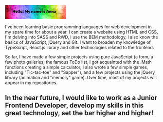 <img src="https://github.com/90AnnaG/90AnnaG/blob/master/hello.png" alt="hello" style="max-width: 200px" />

I've been learning basic programming languages for web development in my spare time for about a year. I can create a website using HTML and CSS, I'm delving into SASS and RWD, I use the BEM methodology, I also know the basics of JavaScript, jQuery and Git. I want to broaden my knowledge of TypeScript, React.js library and other technologies related to the frontend.

 So far, I have made a few simple projects using pure JavaScript (a form, a few photo galleries, the famous ToDo list, I got acquainted with the .Math functions creating a simple calculator, I also wrote a few simple games, including "Tic-tac-toe" and "Sapper"), and a few projects using the jQuery library (animation and "memory" game). Over time, most of my projects will appear in my repositories.

## In the near future, I would like to work as a Junior Frontend Developer, develop my skills in this great technology, set the bar higher and higher!

